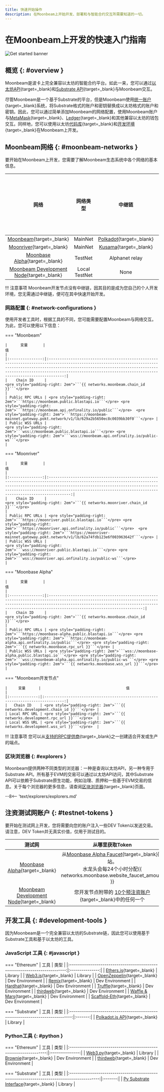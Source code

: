 ```yaml
---
title: 快速开始操作
description: 在Moonbeam上开始开发、部署和与智能合约交互所需要知道的一切。
---
```


# 在Moonbeam上开发的快速入门指南

![Get started banner](/images/builders/get-started/quick-start-banner.png)

## 概览 {: #overview }

Moonbeam是波卡上完全兼容以太坊的智能合约平台。如此一来，您可以通过[以太坊API](/builders/build/eth-api/){target=_blank}和[Substrate API](/builders/build/substrate-api/){target=_blank}与Moonbeam交互。

尽管Moonbeam是一个基于Substrate的平台，但是Moonbeam使用[统一账户](/learn/features/unified-accounts){target=_blank}系统，将Substrate格式的账户和密钥替换成以太坊格式的账户和密钥。因此，您可以通过简单添加Moonbeam的网络配置，使用Moonbeam账户与[MetaMask](/tokens/connect/metamask){target=_blank}、[Ledger](/tokens/connect/ledger/){target=_blank}和其他兼容以太坊的钱包交互。同样地，您可以使用以太坊[代码库](/builders/build/eth-api/libraries/){target=_blank}和[开发环境](/builders/build/eth-api/dev-env/){target=_blank}在Moonbeam上开发。

## Moonbeam网络 {: #moonbeam-networks }

要开始在Moonbeam上开发，您需要了解Moonbeam生态系统中各个网络的基本信息。

|                                          网络                                           |   网络类型    |                        中继链                        | 原生资产符号 | 原生资产小数位数 |
|:---------------------------------------------------------------------------------------:|:-------------:|:----------------------------------------------------:|:------------:|:----------------:|
|           [Moonbeam](/builders/get-started/networks/moonbeam){target=_blank}            |    MainNet    | [Polkadot](https://polkadot.network/){target=_blank} |     GLMR     |        18        |
|          [Moonriver](/builders/get-started/networks/moonriver){target=_blank}           |    MainNet    |   [Kusama](https://kusama.network/){target=_blank}   |     MOVR     |        18        |
|        [Moonbase Alpha](/builders/get-started/networks/moonbase){target=_blank}         |    TestNet    |                    Alphanet relay                    |     DEV      |        18        |
| [Moonbeam Development Node](/builders/get-started/networks/moonbeam-dev){target=_blank} | Local TestNet |                         None                         |     DEV      |        18        |

!!! 注意事项
    Moonbeam开发节点没有中继链，因其目的是成为您自己的个人开发环境，您无需通过中继链，便可在其中快速开始开发。

### 网路配置 {: #network-configurations }

使用开发者工具时，根据工具的不同，您可能需要配置Moonbeam与网络交互。为此，您可以使用以下信息：

=== "Moonbeam"

    |      变量       |                                                                                                                                               值                                                                                                                                                |
    |:---------------:|:-----------------------------------------------------------------------------------------------------------------------------------------------------------------------------------------------------------------------------------------------------------------------------------------------:|
    |    Chain ID     |                                                                                                          <pre style="padding-right: 2em">```{{ networks.moonbeam.chain_id }}```</pre>                                                                                                           |
    | Public RPC URLs | <pre style="padding-right: 2em">```https://moonbeam.public.blastapi.io```</pre> <pre style="padding-right: 2em">```https://moonbeam.api.onfinality.io/public```</pre>  <pre style="padding-right: 2em">```https://moonbeam-mainnet.gateway.pokt.network/v1/lb/629a2b5650ec8c0039bb30f0```</pre> |
    | Public WSS URLs |                                                              <pre style="padding-right: 2em">```wss://moonbeam.public.blastapi.io```</pre> <pre style="padding-right: 2em">```wss://moonbeam.api.onfinality.io/public-ws```</pre>                                                               |

=== "Moonriver"

    |      变量       |                                                                                                                                                 值                                                                                                                                                 |
    |:---------------:|:--------------------------------------------------------------------------------------------------------------------------------------------------------------------------------------------------------------------------------------------------------------------------------------------------:|
    |    Chain ID     |                                                                                                           <pre style="padding-right: 2em">```{{ networks.moonriver.chain_id }}```</pre>                                                                                                            |
    | Public RPC URLs | <pre style="padding-right: 2em">```https://moonriver.public.blastapi.io```</pre> <pre style="padding-right: 2em">```https://moonriver.api.onfinality.io/public```</pre>  <pre style="padding-right: 2em">```https://moonriver-mainnet.gateway.pokt.network/v1/lb/62a74fdb123e6f003963642f```</pre> |
    | Public WSS URLs |                                                               <pre style="padding-right: 2em">```wss://moonriver.public.blastapi.io```</pre> <pre style="padding-right: 2em">```wss://moonriver.api.onfinality.io/public-ws```</pre>                                                               |

=== "Moonbase Alpha"

    |      变量       |                                                                                                                              值                                                                                                                               |
    |:---------------:|:-------------------------------------------------------------------------------------------------------------------------------------------------------------------------------------------------------------------------------------------------------------:|
    |    Chain ID     |                                                                                         <pre style="padding-right: 2em">```{{ networks.moonbase.chain_id }}```</pre>                                                                                          |
    | Public RPC URLs | <pre style="padding-right: 2em">```https://moonbase-alpha.public.blastapi.io```</pre> <pre style="padding-right: 2em">```https://moonbeam-alpha.api.onfinality.io/public```</pre> <pre style="padding-right: 2em">```{{ networks.moonbase.rpc_url }}```</pre> |
    | Public WSS URLs | <pre style="padding-right: 2em">```wss://moonbase-alpha.public.blastapi.io```</pre> <pre style="padding-right: 2em">```wss://moonbeam-alpha.api.onfinality.io/public-ws```</pre> <pre style="padding-right: 2em">```{{ networks.moonbase.wss_url }}```</pre>  |

=== "Moonbeam开发节点"

    |     变量      |                                       值                                        |
    |:-------------:|:-------------------------------------------------------------------------------:|
    |   Chain ID    | <pre style="padding-right: 2em">```{{ networks.development.chain_id }}```</pre> |
    | Local RPC URL | <pre style="padding-right: 2em">```{{ networks.development.rpc_url }}```</pre>  |
    | Local WSS URL | <pre style="padding-right: 2em">```{{ networks.development.wss_url }}```</pre>  |

!!! 注意事项
    您可以从[支持的RPC提供商](/builders/get-started/endpoints/#endpoint-providers){target=_blank}之一创建适合开发或生产的端点。

### 区块浏览器 {: #explorers }

Moonbeam提供两种不同类型的浏览器：一种是查询以太坊API，另一种专用于Substrate API。所有基于EVM的交易可以通过以太坊API访问，其中Substrate API可以依赖于Substrate原生功能，例如治理、质押和一些基于EVM交易的信息。关于每个浏览器的更多信息，请查阅[区块浏览器](/builders/get-started/explorers){target=_blank}页面。

--8<-- 'text/explorers/explorers.md'

## 注资测试网账户 {: #testnet-tokens }

要开始在测试网上开发，您将需要向您的账户注入一些DEV Token以发送交易。请注意，DEV Token并无真实价值，仅用于测试目的。

|                                         测试网                                          |                                                                     从哪里获取Token                                                                      |
|:---------------------------------------------------------------------------------------:|:--------------------------------------------------------------------------------------------------------------------------------------------------------:|
|        [Moonbase Alpha](/builders/get-started/networks/moonbase){target=_blank}         | 从[Moonbase Alpha Faucet](https://faucet.moonbeam.network/){target=_blank}网站。 <br>水龙头会每24个小时分配{{ networks.moonbase.website_faucet_amount }} |
| [Moonbeam Development Node](/builders/get-started/networks/moonbeam-dev){target=_blank} |        您开发节点附带的 [10个预注资账户](/builders/get-started/networks/moonbeam-dev/#pre-funded-development-accounts){target=_blank}中的任何一个        |

## 开发工具 {: #development-tools }

因为Moonbeam是一个完全兼容以太坊的Substrate链，因此您可以使用基于Substrate工具和基于以太坊的工具。

### JavaScript 工具 {: #javascript }

=== "Ethereum"
    |                                     工具                                     |      类型       |
    |:----------------------------------------------------------------------------:|:---------------:|
    |    [Ethers.js](/builders/build/eth-api/libraries/ethersjs){target=_blank}    |     Library     |
    |      [Web3.js](/builders/build/eth-api/libraries/web3js){target=_blank}      |     Library     |
    | [OpenZeppelin](/builders/build/eth-api/dev-env/openzeppelin/){target=_blank} | Dev Environment |
    |        [Remix](/builders/build/eth-api/dev-env/remix){target=_blank}         | Dev Environment |
    |      [Hardhat](/builders/build/eth-api/dev-env/hardhat){target=_blank}       | Dev Environment |
    |      [Truffle](/builders/build/eth-api/dev-env/truffle){target=_blank}       | Dev Environment |
    |     [thirdweb](/builders/build/eth-api/dev-env/thirdweb){target=_blank}      | Dev Environment |
    | [Waffle & Mars](/builders/build/eth-api/dev-env/waffle-mars){target=_blank}  | Dev Environment |
    | [Scaffold-Eth](/builders/build/eth-api/dev-env/scaffold-eth){target=_blank}  | Dev Environment |
    
=== "Substrate"
    |                                      工具                                       |  类型   |
    |:-------------------------------------------------------------------------------:|:-------:|
    | [Polkadot.js API](/builders/build/substrate-api/polkadot-js-api){target=_blank} | Library |

### Python工具 {: #python }

=== "Ethereum"
    |                                工具                                |      类型       |
    |:------------------------------------------------------------------:|:---------------:|
    | [Web3.py](/builders/build/eth-api/libraries/web3py){target=_blank} |     Library     |
    | [Brownie](/builders/build/eth-api/dev-env/brownie){target=_blank}  | Dev Environment |
    |   [thirdweb](https://portal.thirdweb.com/python){target=_blank}    | Dev Environment |

=== "Substrate"
    |                                             工具                                              |  类型   |
    |:---------------------------------------------------------------------------------------------:|:-------:|
    | [Py Substrate Interface](/builders/build/substrate-api/py-substrate-interface){target=_blank} | Library |
